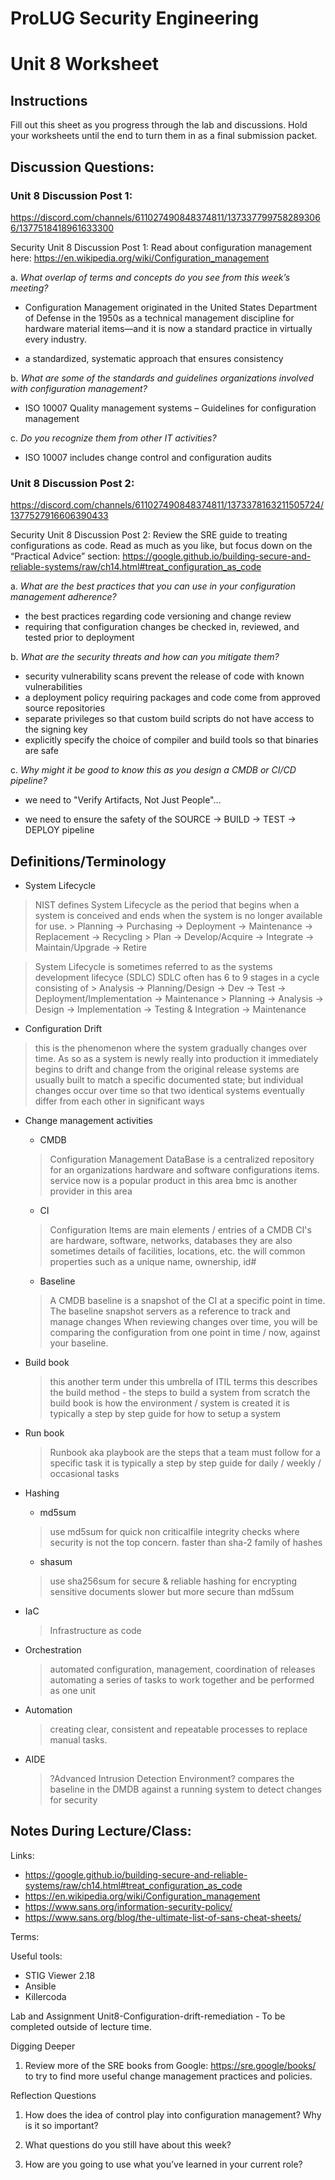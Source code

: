 # ProLUG Security Engineering

# Unit 8 Worksheet

## Instructions

Fill out this sheet as you progress through the lab and discussions. Hold your worksheets until
the end to turn them in as a final submission packet.


## Discussion Questions:

### Unit 8 Discussion Post 1:

https://discord.com/channels/611027490848374811/1373377997582893066/1377518418961633300

Security
Unit 8 Discussion Post 1:
Read about configuration management here: https://en.wikipedia.org/wiki/Configuration_management

a.    *What overlap of terms and concepts do you see from this week’s meeting?*

- Configuration Management originated in the United States Department of Defense in the 1950s as a technical management discipline for hardware material items—and it is now a standard practice in virtually every industry.

 - a standardized, systematic approach that ensures consistency


b.    *What are some of the standards and guidelines organizations involved with configuration management?*

- ISO 10007 Quality management systems – Guidelines for configuration management


c.    *Do you recognize them from other IT activities?*

- ISO 10007 includes change control and configuration audits


### Unit 8 Discussion Post 2:
https://discord.com/channels/611027490848374811/1373378163211505724/1377527916606390433

Security
Unit 8 Discussion Post 2:
Review the SRE guide to treating configurations as code. Read as much as you like, but focus down on the “Practical Advice” section: https://google.github.io/building-secure-and-reliable-systems/raw/ch14.html#treat_configuration_as_code


a.    *What are the best practices that you can use in your configuration management adherence?*

- the best practices regarding code versioning and change review
- requiring that configuration changes be checked in, reviewed, and tested prior to deployment


b.    *What are the security threats and how can you mitigate them?*
- security vulnerability scans prevent the release of code with known vulnerabilities
- a deployment policy requiring packages and code come from approved source repositories
- separate privileges so that custom build scripts do not have access to the signing key
- explicitly specify the choice of compiler and build tools so that binaries are safe



c.    *Why might it be good to know this as you design a CMDB or CI/CD pipeline?*
- we need to "Verify Artifacts, Not Just People"...

- we need to ensure the safety of the SOURCE -> BUILD -> TEST -> DEPLOY pipeline


## Definitions/Terminology

- System Lifecycle
> NIST defines System Lifecycle as the period that begins when a system is conceived and ends when the system is no longer available for use.
	> Planning -> Purchasing -> Deployment -> Maintenance -> Replacement -> Recycling
	> Plan -> Develop/Acquire -> Integrate -> Maintain/Upgrade -> Retire

> System Lifecycle is sometimes referred to as the systems development lifecyce (SDLC)
> SDLC often has 6 to 9 stages in a cycle consisting of
	> Analysis -> Planning/Design -> Dev -> Test -> Deployment/Implementation -> Maintenance
	> Planning -> Analysis -> Design -> Implementation -> Testing & Integration -> Maintenance


- Configuration Drift
> this is the phenomenon where the system gradually changes over time.
> As so as a system is newly really into production it immediately begins to drift and change from the original release
> systems are usually built to match a specific documented state; but individual changes occur over time so that two identical systems eventually differ from each other in significant ways

- Change management activities
    - CMDB
	> Configuration Management DataBase is a centralized repository for an organizations hardware and software configurations items.
	> service now is a popular product in this area
	> bmc is another provider in this area

    - CI
	> Configuration Items are main elements / entries of a CMDB 
	> CI's are hardware, software, networks, databases
	> they are also sometimes details of facilities, locations, etc.
	> the will common properties such as a unique name, ownership, id#

    - Baseline
	> A CMDB baseline is a snapshot of the CI at a specific point in time.
	> The baseline snapshot servers as a reference to track and manage changes
	> When reviewing changes over time, you will be comparing the configuration from one point in time / now, against your baseline.

- Build book
	> this another term under this umbrella of ITIL terms
	> this describes the build method - the steps to build a system from scratch
	> the build book is how the environment / system is created
	> it is typically a step by step guide for how to setup a system 


- Run book
	> Runbook aka playbook are the steps that a team must follow for a specific task
	> it is typically a step by step guide for daily / weekly / occasional tasks

- Hashing
    - md5sum
	> use md5sum for quick non criticalfile integrity checks where security is not the top concern.
	> faster than sha-2 family of hashes

    - sha<x>sum
	> use sha256sum for secure & reliable hashing for encrypting sensitive documents
	> slower but more secure than md5sum 

- IaC
	> Infrastructure as code

- Orchestration
	> automated configuration, management, coordination of releases 
	> automating a series of tasks to work together and be performed as one unit

- Automation
	> creating clear, consistent and repeatable processes to replace manual tasks.

- AIDE
	> ?Advanced Intrusion Detection Environment?
	> compares the baseline in the DMDB against a running system to detect changes for security


## Notes During Lecture/Class:

Links:
- https://google.github.io/building-secure-and-reliable-systems/raw/ch14.html#treat_configuration_as_code
- https://en.wikipedia.org/wiki/Configuration_management
- https://www.sans.org/information-security-policy/
- https://www.sans.org/blog/the-ultimate-list-of-sans-cheat-sheets/

Terms:

Useful tools:
- STIG Viewer 2.18
- Ansible
- Killercoda

Lab and Assignment
Unit8-Configuration-drift-remediation - To be completed outside of lecture time.

Digging Deeper

1. Review more of the SRE books from Google: https://sre.google/books/ to try to find 
   more useful change management practices and policies.


Reflection Questions

1. How does the idea of control play into configuration management? Why is it so
important?

2. What questions do you still have about this week?

3. How are you going to use what you’ve learned in your current role?
